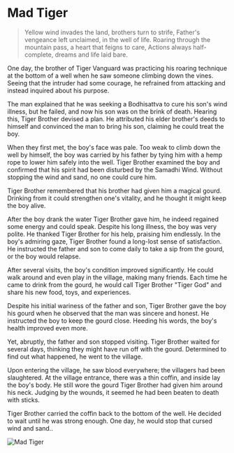 # Mad Tiger

> Yellow wind invades the land, brothers turn to strife,
> Father's vengeance left unclaimed, in the well of life.
> Roaring through the mountain pass, a heart that feigns to care,
> Actions always half-complete, dreams and life laid bare.

One day, the brother of Tiger Vanguard was practicing his roaring
technique at the bottom of a well when he saw someone climbing down
the vines. Seeing that the intruder had some courage, he refrained from
attacking and instead inquired about his purpose.

The man explained that he was seeking a Bodhisattva to cure his son's
wind illness, but he failed, and now his son was on the brink of death.
Hearing this, Tiger Brother devised a plan. He attributed his elder
brother's deeds to himself and convinced the man to bring his son,
claiming he could treat the boy.

When they first met, the boy's face was pale. Too weak to climb down the
well by himself, the boy was carried by his father by tying him with a hemp
rope to lower him safely into the well. Tiger Brother examined the boy and
confirmed that his spirit had been disturbed by the Samadhi Wind.
Without stopping the wind and sand, no one could cure him.

Tiger Brother remembered that his brother had given him a magical
gourd. Drinking from it could strengthen one's vitality, and he thought it
might keep the boy alive.

After the boy drank the water Tiger Brother gave him, he indeed regained
some energy and could speak. Despite his long illness, the boy was very
polite. He thanked Tiger Brother for his help, praising him endlessly. In
the boy's admiring gaze, Tiger Brother found a long-lost sense of
satisfaction. He instructed the father and son to come daily to take a sip
from the gourd, or the boy would relapse.

After several visits, the boy's condition improved significantly. He could
walk around and even play in the village, making many friends. Each time
he came to drink from the gourd, he would call Tiger Brother "Tiger God"
and share his new food, toys, and experiences.

Despite his initial wariness of the father and son, Tiger Brother gave the
boy his gourd when he observed that the man was sincere and honest. He
instructed the boy to keep the gourd close. Heeding his words, the boy's
health improved even more.

Yet, abruptly, the father and son stopped visiting. Tiger Brother waited for
several days, thinking they might have run off with the gourd. Determined
to find out what happened, he went to the village.

Upon entering the village, he saw blood everywhere; the villagers had
been slaughtered. At the village entrance, there was a thin coffin, and
inside lay the boy's body. He still wore the gourd Tiger Brother had given
him around his neck. Judging by the wounds, it seemed he had been
beaten to death with sticks.

Tiger Brother carried the coffin back to the bottom of the well. He decided
to wait until he was strong enough. One day, he would stop that cursed
wind and sand..

![Mad Tiger](/image-20240827232435573.png)